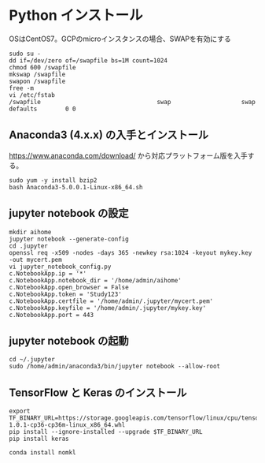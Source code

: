 # Python インストール

OSはCentOS7。GCPのmicroインスタンスの場合、SWAPを有効にする

```
sudo su -
dd if=/dev/zero of=/swapfile bs=1M count=1024
chmod 600 /swapfile
mkswap /swapfile
swapon /swapfile
free -m
vi /etc/fstab
/swapfile                                 swap                    swap    defaults        0 0
```

## Anaconda3 (4.x.x) の入手とインストール

https://www.anaconda.com/download/ から対応プラットフォーム版を入手する。

```
sudo yum -y install bzip2
bash Anaconda3-5.0.0.1-Linux-x86_64.sh
```

## jupyter notebook の設定

```
mkdir aihome
jupyter notebook --generate-config
cd .jupyter
openssl req -x509 -nodes -days 365 -newkey rsa:1024 -keyout mykey.key -out mycert.pem
vi jupyter_notebook_config.py
c.NotebookApp.ip = '*'
c.NotebookApp.notebook_dir = '/home/admin/aihome'
c.NotebookApp.open_browser = False
c.NotebookApp.token = 'Study123'
c.NotebookApp.certfile = '/home/admin/.jupyter/mycert.pem'
c.NotebookApp.keyfile = '/home/admin/.jupyter/mykey.key'
c.NotebookApp.port = 443
```

## jupyter notebook の起動

```
cd ~/.jupyter
sudo /home/admin/anaconda3/bin/jupyter notebook --allow-root
```

## TensorFlow と Keras のインストール
```
export TF_BINARY_URL=https://storage.googleapis.com/tensorflow/linux/cpu/tensorflow-1.0.1-cp36-cp36m-linux_x86_64.whl
pip install --ignore-installed --upgrade $TF_BINARY_URL
pip install keras

conda install nomkl
```
